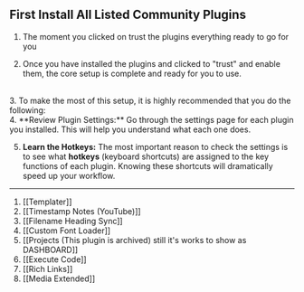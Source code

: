 ## First Install All Listed Community Plugins


1. The moment you clicked on trust the plugins everything ready to go for you 
	<br>

2. Once you have installed the plugins and clicked to "trust" and enable them, the core setup is complete and ready for you to use.
 <br>
3. To make the most of this setup, it is highly recommended that you do the following:
	<br>
4.  **Review Plugin Settings:** Go through the settings page for each plugin you installed. This will help you understand what each one does.
	<br>

5. **Learn the Hotkeys:** The most important reason to check the settings is to see what **hotkeys** (keyboard shortcuts) are assigned to the key functions of each plugin. Knowing these shortcuts will dramatically speed up your workflow.
	<br>


---

1. [[Templater]]
2. [[Timestamp Notes (YouTube)]]
3. [[Filename Heading Sync]]
4. [[Custom Font Loader]]
5. [[Projects (This plugin is archived) still it's works to show as DASHBOARD]]
6. [[Execute Code]] 
7. [[Rich Links]]
8. [[Media Extended]]
